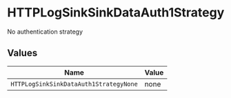 # HTTPLogSinkSinkDataAuth1Strategy

No authentication strategy


## Values

| Name                                   | Value                                  |
| -------------------------------------- | -------------------------------------- |
| `HTTPLogSinkSinkDataAuth1StrategyNone` | none                                   |